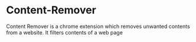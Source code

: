 Content-Remover
===============

Content Remover is a chrome extension which removes unwanted contents from a website. It filters contents of a web page
